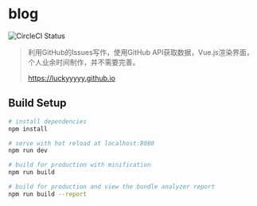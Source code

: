 # blog


![CircleCI Status](https://circleci.com/gh/luckyyyyy/Blog/tree/master.svg?style=shield)

> 利用GitHub的Issues写作，使用GitHub API获取数据，Vue.js渲染界面，个人业余时间制作，并不需要完善。
> 
> https://luckyyyyy.github.io


## Build Setup

``` bash
# install dependencies
npm install

# serve with hot reload at localhost:8080
npm run dev

# build for production with minification
npm run build

# build for production and view the bundle analyzer report
npm run build --report
```

